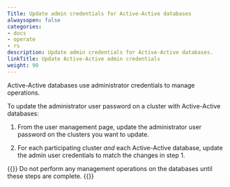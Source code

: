 ```yaml
---
Title: Update admin credentials for Active-Active databases
alwaysopen: false
categories:
- docs
- operate
- rs
description: Update admin credentials for Active-Active databases.
linkTitle: Update Active-Active admin credentials
weight: 90
---
```


Active-Active databases use administrator credentials to manage operations.

To update the administrator user password on a cluster with Active-Active databases:

1. From the user management page, update the administrator user password on the clusters you want to update.

1. For each participating cluster _and_ each Active-Active database, update the admin user credentials to match the changes in step 1. 

{{<warning>}}
Do not perform any management operations on the databases until these steps are complete.
{{</warning>}}
